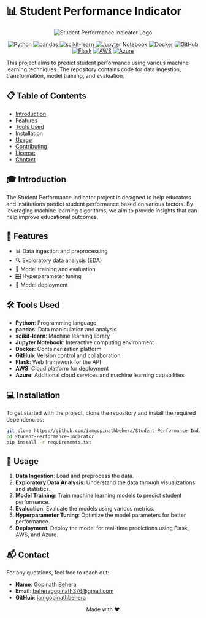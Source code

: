 # 📊 Student Performance Indicator

<div align="center">

![Student Performance Indicator Logo](https://img.shields.io/badge/Student-Performance%20Indicator-blue?style=for-the-badge&logo=data:image/png;base64,iVBORw0KGgoAAAANSUhEUgAAABAAAAAQCAYAAAAf8/9hAAAACXBIWXMAAAsTAAALEwEAmpwYAAABB0lEQVR4nGNgoBAwMjAwMOCSqF+5KKF+5aLFtSsWbQbS/6F4MYgNFaeZAQzIANkQmAFM6CpqVy5qr1+5aGH9ykVb61cuOle/ctEToJgpun6sDmhYvkihYfmiWfUrF62vX7loD9CQS0BaGKsB9SsXzatfsWgJkH0AaMA9qCGM6AaAXFO/YtHk+pWLFtSvXLQBaMgRoCFn61cuUmJEdi0QlADxZKgh84CG7AQacgFoyBOgIRNhBgAN4QXiciBe1LBy0TGgIQ+BhjwDGvIKSMvA4gOoj2QWIPH/g0A10JBbQENeAw15DzTkE5DWhuYvFmRD6lcuEkB2Qf3KRS0gQ4D0JiC9AkjzMpABAFQ6aX9btWk5AAAAAElFTkSuQmCC)

[![Python](https://img.shields.io/badge/python-3670A0?style=for-the-badge&logo=python&logoColor=ffdd54)](https://www.python.org/)
[![pandas](https://img.shields.io/badge/pandas-%23150458.svg?style=for-the-badge&logo=pandas&logoColor=white)](https://pandas.pydata.org/)
[![scikit-learn](https://img.shields.io/badge/scikit--learn-%23F7931E.svg?style=for-the-badge&logo=scikit-learn&logoColor=white)](https://scikit-learn.org/)
[![Jupyter Notebook](https://img.shields.io/badge/jupyter-%23FA0F00.svg?style=for-the-badge&logo=jupyter&logoColor=white)](https://jupyter.org/)
[![Docker](https://img.shields.io/badge/docker-%230db7ed.svg?style=for-the-badge&logo=docker&logoColor=white)](https://www.docker.com/)
[![GitHub](https://img.shields.io/badge/github-%23121011.svg?style=for-the-badge&logo=github&logoColor=white)](https://github.com/)
[![Flask](https://img.shields.io/badge/flask-%23000.svg?style=for-the-badge&logo=flask&logoColor=white)](https://flask.palletsprojects.com/)
[![AWS](https://img.shields.io/badge/AWS-%23FF9900.svg?style=for-the-badge&logo=amazon-aws&logoColor=white)](https://aws.amazon.com/)
[![Azure](https://img.shields.io/badge/azure-%230072C6.svg?style=for-the-badge&logo=microsoftazure&logoColor=white)](https://azure.microsoft.com/)

</div>

This project aims to predict student performance using various machine learning techniques. The repository contains code for data ingestion, transformation, model training, and evaluation.

## 📋 Table of Contents
- [Introduction](#-introduction)
- [Features](#-features)
- [Tools Used](#-tools-used)
- [Installation](#-installation)
- [Usage](#-usage)
- [Contributing](#-contributing)
- [License](#-license)
- [Contact](#-contact)

## 🎓 Introduction

The Student Performance Indicator project is designed to help educators and institutions predict student performance based on various factors. By leveraging machine learning algorithms, we aim to provide insights that can help improve educational outcomes.

## 🌟 Features

- 📊 Data ingestion and preprocessing
- 🔍 Exploratory data analysis (EDA)
- 🧠 Model training and evaluation
- 🎛️ Hyperparameter tuning
- 🚀 Model deployment

## 🛠️ Tools Used

- **Python**: Programming language
- **pandas**: Data manipulation and analysis
- **scikit-learn**: Machine learning library
- **Jupyter Notebook**: Interactive computing environment
- **Docker**: Containerization platform
- **GitHub**: Version control and collaboration
- **Flask**: Web framework for the API
- **AWS**: Cloud platform for deployment
- **Azure**: Additional cloud services and machine learning capabilities

## 💻 Installation

To get started with the project, clone the repository and install the required dependencies:

```bash
git clone https://github.com/iamgopinathbehera/Student-Performance-Indicator.git
cd Student-Performance-Indicator
pip install -r requirements.txt
```

## 🚀 Usage

1. **Data Ingestion**: Load and preprocess the data.
2. **Exploratory Data Analysis**: Understand the data through visualizations and statistics.
3. **Model Training**: Train machine learning models to predict student performance.
4. **Evaluation**: Evaluate the models using various metrics.
5. **Hyperparameter Tuning**: Optimize the model parameters for better performance.
6. **Deployment**: Deploy the model for real-time predictions using Flask, AWS, and Azure.


## 📬 Contact

For any questions, feel free to reach out:

- **Name**: Gopinath Behera
- **Email**: beheragopinath376@gmail.com
- **GitHub**: [iamgopinathbehera](https://github.com/iamgopinathbehera)

<div align="center">

Made with ❤️ 

</div>

